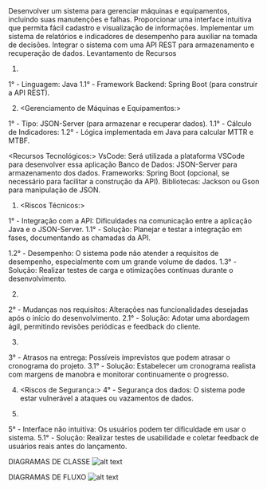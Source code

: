 <!--documentação Técnica do projeto -->
<ESCOPO DO PROJETO>

<Objetivos Principais:>
Desenvolver um sistema para gerenciar máquinas e equipamentos, incluindo suas manutenções e falhas.
Proporcionar uma interface intuitiva que permita fácil cadastro e visualização de informações.
Implementar um sistema de relatórios e indicadores de desempenho para auxiliar na tomada de decisões.
Integrar o sistema com uma API REST para armazenamento e recuperação de dados.
Levantamento de Recursos


<Levantamento de Recursos>

1. <Funcionalidades Principais:>
<Desenvolvimento do Sistema:>
1° - Linguagem: Java
1.1° - Framework Backend: Spring Boot (para construir a API REST).

2. <Gerenciamento de Máquinas e Equipamentos:>
<Banco de Dados:>
1° - Tipo: JSON-Server (para armazenar e recuperar dados).
1.1° - Cálculo de Indicadores:
1.2° - Lógica implementada em Java para calcular MTTR e MTBF.


<Recursos Tecnológicos:>
VsCode: Será utilizada a plataforma VSCode para desenvolver essa aplicação
Banco de Dados: JSON-Server para armazenamento dos dados.
Frameworks: Spring Boot (opcional, se necessário para facilitar a construção da API).
Bibliotecas: Jackson ou Gson para manipulação de JSON.


1. <Riscos Técnicos:>

1° - Integração com a API: Dificuldades na comunicação entre a aplicação Java e o JSON-Server.
1.1° - Solução: Planejar e testar a integração em fases, documentando as chamadas da API.

1.2° - Desempenho: O sistema pode não atender a requisitos de desempenho, especialmente com um grande volume de dados.
1.3° - Solução: Realizar testes de carga e otimizações contínuas durante o desenvolvimento.

2. <Riscos de Requisitos:>
2° - Mudanças nos requisitos: Alterações nas funcionalidades desejadas após o início do desenvolvimento.
2.1° - Solução: Adotar uma abordagem ágil, permitindo revisões periódicas e feedback do cliente.

3. <Riscos de Cronograma:>
3° - Atrasos na entrega: Possíveis imprevistos que podem atrasar o cronograma do projeto.
3.1° - Solução: Estabelecer um cronograma realista com margens de manobra e monitorar continuamente o progresso.

4. <Riscos de Segurança:>
4° - Segurança dos dados: O sistema pode estar vulnerável a ataques ou vazamentos de dados.

5. <Riscos de Usabilidade:>
5° - Interface não intuitiva: Os usuários podem ter dificuldade em usar o sistema.
5.1° - Solução: Realizar testes de usabilidade e coletar feedback de usuários reais antes do lançamento.


DIAGRAMAS DE CLASSE
![alt text](image-1.png)

DIAGRAMAS DE FLUXO 
![alt text](image.png)



